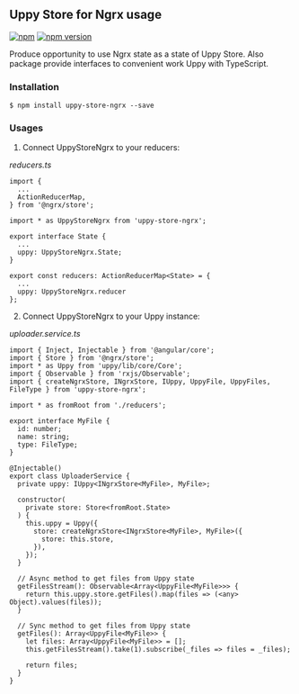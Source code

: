 ## Uppy Store for Ngrx usage
[![npm](https://img.shields.io/npm/l/uppy-store-ngrx.svg?maxAge=2592000)]()
[![npm version](https://badge.fury.io/js/uppy-store-ngrx.svg)](https://badge.fury.io/js/uppy-store-ngrx)

Produce opportunity to use Ngrx state as a state of Uppy Store. Also package provide interfaces to convenient work Uppy with TypeScript.

### Installation
```
$ npm install uppy-store-ngrx --save
```

### Usages

1. Connect UppyStoreNgrx to your reducers:

*reducers.ts*
```
import {
  ...
  ActionReducerMap,
} from '@ngrx/store';

import * as UppyStoreNgrx from 'uppy-store-ngrx';

export interface State {
  ...
  uppy: UppyStoreNgrx.State;
}

export const reducers: ActionReducerMap<State> = {
  ...
  uppy: UppyStoreNgrx.reducer
};
```

2. Connect UppyStoreNgrx to your Uppy instance:

*uploader.service.ts*
```
import { Inject, Injectable } from '@angular/core';
import { Store } from '@ngrx/store';
import * as Uppy from 'uppy/lib/core/Core';
import { Observable } from 'rxjs/Observable';
import { createNgrxStore, INgrxStore, IUppy, UppyFile, UppyFiles, FileType } from 'uppy-store-ngrx';

import * as fromRoot from './reducers';

export interface MyFile {
  id: number;
  name: string;
  type: FileType;
}

@Injectable()
export class UploaderService {
  private uppy: IUppy<INgrxStore<MyFile>, MyFile>;

  constructor(
    private store: Store<fromRoot.State>
  ) {
    this.uppy = Uppy({
      store: createNgrxStore<INgrxStore<MyFile>, MyFile>({
        store: this.store,
      }),
    });
  }

  // Async method to get files from Uppy state
  getFilesStream(): Observable<Array<UppyFile<MyFile>>> {
    return this.uppy.store.getFiles().map(files => (<any> Object).values(files));
  }

  // Sync method to get files from Uppy state
  getFiles(): Array<UppyFile<MyFile>> {
    let files: Array<UppyFile<MyFile>> = [];
    this.getFilesStream().take(1).subscribe(_files => files = _files);

    return files;
  }
}

```

